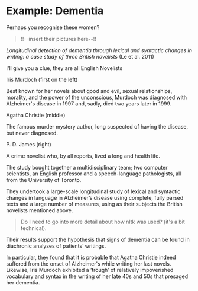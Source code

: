 # Example: Dementia

Perhaps you recognise these women?


> !!--insert their pictures here--!!

*Longitudinal detection of dementia through lexical and syntactic changes in writing: a case study of three British novelists* (Le et al. 2011)

I'll give you a clue, they are all English Novelists

Iris Murdoch (first on the left)

Best known for her novels about good and evil, sexual relationships, morality, and the power of the unconscious, Murdoch was diagnosed with Alzheimer's disease in 1997 and, sadly, died two years later in 1999.

Agatha Christie (middle)

The famous murder mystery author, long suspected of having the disease, but never diagnosed.

P. D. James (right)

A crime novelist who, by all reports, lived a long and health life.

The study bought together a multidisciplinary team; two computer scientists, an English professor and a speech-language pathologists, all from the University of Toronto.

They undertook a large-scale longitudinal study of lexical and syntactic changes in language in Alzheimer’s disease using complete, fully parsed texts and a large
number of measures, using as their subjects the British novelists mentioned above. 

> Do I need to go into more detail about how nltk was used? (it's a bit technical).

Their results support the hypothesis that signs of dementia can be found in diachronic analyses of patients’ writings.

In particular, they found that it is probable that Agatha Christie indeed suffered from the onset of Alzheimer's while writing her last novels. Likewise, Iris Murdoch exhibited a ‘trough’ of relatively impoverished vocabulary and syntax in the writing of her late 40s and 50s that presaged her dementia.



 


